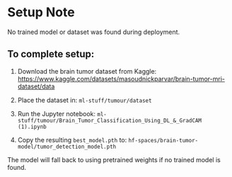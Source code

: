 # Setup Note

No trained model or dataset was found during deployment.

## To complete setup:

1. Download the brain tumor dataset from Kaggle:
   https://www.kaggle.com/datasets/masoudnickparvar/brain-tumor-mri-dataset/data

2. Place the dataset in: `ml-stuff/tumour/dataset`

3. Run the Jupyter notebook: `ml-stuff/tumour/Brain_Tumor_Classification_Using_DL_&_GradCAM (1).ipynb`

4. Copy the resulting `best_model.pth` to: `hf-spaces/brain-tumor-model/tumor_detection_model.pth`

The model will fall back to using pretrained weights if no trained model is found.
